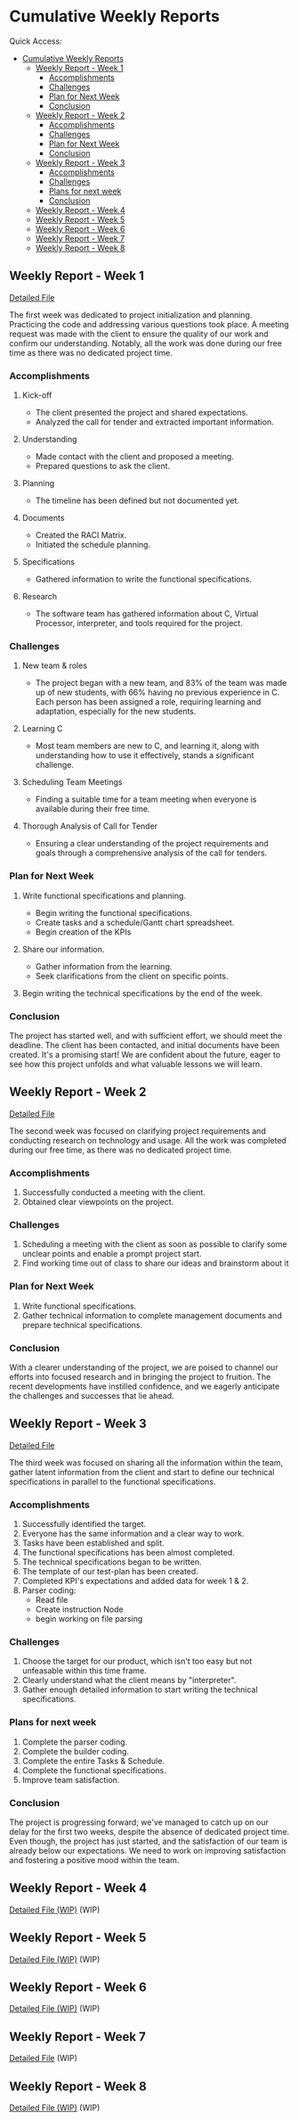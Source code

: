 # Cumulative Weekly Reports

Quick Access:

- [Cumulative Weekly Reports](#cumulative-weekly-reports)
  - [Weekly Report - Week 1](#weekly-report---week-1)
    - [Accomplishments](#accomplishments)
    - [Challenges](#challenges)
    - [Plan for Next Week](#plan-for-next-week)
    - [Conclusion](#conclusion)
  - [Weekly Report - Week 2](#weekly-report---week-2)
    - [Accomplishments](#accomplishments-1)
    - [Challenges](#challenges-1)
    - [Plan for Next Week](#plan-for-next-week-1)
    - [Conclusion](#conclusion-1)
  - [Weekly Report - Week 3](#weekly-report---week-3)
    - [Accomplishments](#accomplishments-2)
    - [Challenges](#challenges-2)
    - [Plans for next week](#plans-for-next-week)
    - [Conclusion](#conclusion-2)
  - [Weekly Report - Week 4](#weekly-report---week-4)
  - [Weekly Report - Week 5](#weekly-report---week-5)
  - [Weekly Report - Week 6](#weekly-report---week-6)
  - [Weekly Report - Week 7](#weekly-report---week-7)
  - [Weekly Report - Week 8](#weekly-report---week-8)

## Weekly Report - Week 1
[Detailed File](week_1.md)

The first week was dedicated to project initialization and planning. Practicing the code and addressing various questions took place. A meeting request was made with the client to ensure the quality of our work and confirm our understanding. Notably, all the work was done during our free time as there was no dedicated project time.

### Accomplishments
1. Kick-off
   - The client presented the project and shared expectations.
   - Analyzed the call for tender and extracted important information.

2. Understanding
   - Made contact with the client and proposed a meeting.
   - Prepared questions to ask the client.

3. Planning
   - The timeline has been defined but not documented yet.

3. Documents
   - Created the RACI Matrix.
   - Initiated the schedule planning.
  
4. Specifications
    - Gathered information to write the functional specifications.

5. Research
   - The software team has gathered information about C, Virtual Processor, interpreter, and tools required for the project.
  
### Challenges

1. New team & roles
   - The project began with a new team, and 83% of the team was made up of new students, with 66% having no previous experience in C. Each person has been assigned a role, requiring learning and adaptation, especially for the new students.

2. Learning C
    - Most team members are new to C, and learning it, along with understanding how to use it effectively, stands a significant challenge.

3. Scheduling Team Meetings
   - Finding a suitable time for a team meeting when everyone is available during their free time.

4. Thorough Analysis of Call for Tender
   - Ensuring a clear understanding of the project requirements and goals through a comprehensive analysis of the call for tenders.
  
### Plan for Next Week

1. Write functional specifications and planning.
   - Begin writing the functional specifications.
   - Create tasks and a schedule/Gantt chart spreadsheet.
   - Begin creation of the KPIs

2. Share our information.
   - Gather information from the learning.
   - Seek clarifications from the client on specific points.

3. Begin writing the technical specifications by the end of the week.
  
### Conclusion

The project has started well, and with sufficient effort, we should meet the deadline. The client has been contacted, and initial documents have been created. It's a promising start! We are confident about the future, eager to see how this project unfolds and what valuable lessons we will learn.

## Weekly Report - Week 2
[Detailed File](week_2.md)

The second week was focused on clarifying project requirements and conducting research on technology and usage. All the work was completed during our free time, as there was no dedicated project time.

### Accomplishments

1. Successfully conducted a meeting with the client.
2. Obtained clear viewpoints on the project.
  
### Challenges

1. Scheduling a meeting with the client as soon as possible to clarify some unclear points and enable a prompt project start.
2. Find working time out of class to share our ideas and brainstorm about it
  
### Plan for Next Week

1. Write functional specifications.
2. Gather technical information to complete management documents and prepare technical specifications.
  
### Conclusion

With a clearer understanding of the project, we are poised to channel our efforts into focused research and in bringing the project to fruition. The recent developments have instilled confidence, and we eagerly anticipate the challenges and successes that lie ahead.

## Weekly Report - Week 3
[Detailed File](week_3.md)

The third week was focused on sharing all the information within the team, gather latent information from the client and start to define our technical specifications in parallel to the functional specifications.

### Accomplishments

1. Successfully identified the target.
2. Everyone has the same information and a clear way to work.
3. Tasks have been established and split.
4. The functional specifications has been almost completed.
5. The technical specifications began to be written.
6. The template of our test-plan has been created.
7. Completed KPI's expectations and added data for week 1 & 2.
8. Parser coding:
    - Read file
    - Create instruction Node
    - begin working on file parsing

### Challenges

1. Choose the target for our product, which isn't too easy but not unfeasable within this time frame.
2. Clearly understand what the client means by "interpreter".
3. Gather enough detailed information to start writing the technical specifications.

### Plans for next week

1. Complete the parser coding.
2. Complete the builder coding.
3. Complete the entire Tasks & Schedule.
4. Complete the functional specifications.
5. Improve team satisfaction.

### Conclusion

The project is progressing forward; we've managed to catch up on our delay for the first two weeks, despite the absence of dedicated project time. Even though, the project has just started, and the satisfaction of our team is already below our expectations. We need to work on improving satisfaction and fostering a positive mood within the team.

## Weekly Report - Week 4
[Detailed File (WIP)](week_4.md)
(WIP)

## Weekly Report - Week 5
[Detailed File (WIP)](week_5.md)
(WIP)

## Weekly Report - Week 6
[Detailed File (WIP)](week_6.md)
(WIP)

## Weekly Report - Week 7
[Detailed File](week_7.md)
(WIP)

## Weekly Report - Week 8
[Detailed File (WIP)](week_8.md)
(WIP)